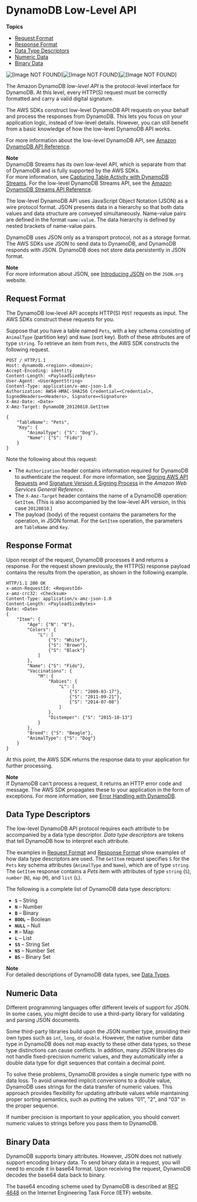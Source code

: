 # DynamoDB Low\-Level API<a name="Programming.LowLevelAPI"></a>

**Topics**
+ [Request Format](#Programming.LowLevelAPI.RequestFormat)
+ [Response Format](#Programming.LowLevelAPI.ResponseFormat)
+ [Data Type Descriptors](#Programming.LowLevelAPI.DataTypeDescriptors)
+ [Numeric Data](#Programming.LowLevelAPI.Numbers)
+ [Binary Data](#Programming.LowLevelAPI.Binary)

![\[Image NOT FOUND\]](http://docs.aws.amazon.com/amazondynamodb/latest/developerguide/images/SDKSupport.DDBLowLevelAPI.png)![\[Image NOT FOUND\]](http://docs.aws.amazon.com/amazondynamodb/latest/developerguide/)![\[Image NOT FOUND\]](http://docs.aws.amazon.com/amazondynamodb/latest/developerguide/)

The Amazon DynamoDB *low\-level API* is the protocol\-level interface for DynamoDB\. At this level, every HTTP\(S\) request must be correctly formatted and carry a valid digital signature\. 

The AWS SDKs construct low\-level DynamoDB API requests on your behalf and process the responses from DynamoDB\. This lets you focus on your application logic, instead of low\-level details\. However, you can still benefit from a basic knowledge of how the low\-level DynamoDB API works\.

For more information about the low\-level DynamoDB API, see [Amazon DynamoDB API Reference](https://docs.aws.amazon.com/amazondynamodb/latest/APIReference/)\.

**Note**  
DynamoDB Streams has its own low\-level API, which is separate from that of DynamoDB and is fully supported by the AWS SDKs\.  
For more information, see [Capturing Table Activity with DynamoDB Streams](Streams.md)\. For the low\-level DynamoDB Streams API, see the [Amazon DynamoDB Streams API Reference](https://docs.aws.amazon.com/amazondynamodb/latest/APIReference/API_Operations_Amazon_DynamoDB_Streams.html)\.

The low\-level DynamoDB API uses JavaScript Object Notation \(JSON\) as a wire protocol format\. JSON presents data in a hierarchy so that both data values and data structure are conveyed simultaneously\. Name\-value pairs are defined in the format `name:value`\. The data hierarchy is defined by nested brackets of name\-value pairs\.

DynamoDB uses JSON only as a transport protocol, not as a storage format\. The AWS SDKs use JSON to send data to DynamoDB, and DynamoDB responds with JSON\. DynamoDB does not store data persistently in JSON format\.

**Note**  
For more information about JSON, see [Introducing JSON](http://json.org) on the `JSON.org` website\.

## Request Format<a name="Programming.LowLevelAPI.RequestFormat"></a>

The DynamoDB low\-level API accepts HTTP\(S\) `POST` requests as input\. The AWS SDKs construct these requests for you\.

Suppose that you have a table named `Pets`, with a key schema consisting of `AnimalType` \(partition key\) and `Name` \(sort key\)\. Both of these attributes are of type `string`\. To retrieve an item from `Pets`, the AWS SDK constructs the following request\.

```
POST / HTTP/1.1
Host: dynamodb.<region>.<domain>;
Accept-Encoding: identity
Content-Length: <PayloadSizeBytes>
User-Agent: <UserAgentString>
Content-Type: application/x-amz-json-1.0
Authorization: AWS4-HMAC-SHA256 Credential=<Credential>, SignedHeaders=<Headers>, Signature=<Signature>
X-Amz-Date: <Date> 
X-Amz-Target: DynamoDB_20120810.GetItem

{
    "TableName": "Pets",
    "Key": {
        "AnimalType": {"S": "Dog"},
        "Name": {"S": "Fido"}
    }
}
```

Note the following about this request:
+ The `Authorization` header contains information required for DynamoDB to authenticate the request\. For more information, see [Signing AWS API Requests](https://docs.aws.amazon.com/general/latest/gr/signing_aws_api_requests.html) and [Signature Version 4 Signing Process](https://docs.aws.amazon.com/general/latest/gr/signature-version-4.html) in the *Amazon Web Services General Reference*\.
+ The `X-Amz-Target` header contains the name of a DynamoDB operation: `GetItem`\. \(This is also accompanied by the low\-level API version, in this case `20120810`\.\)
+ The payload \(body\) of the request contains the parameters for the operation, in JSON format\. For the `GetItem` operation, the parameters are `TableName` and `Key`\.

## Response Format<a name="Programming.LowLevelAPI.ResponseFormat"></a>

Upon receipt of the request, DynamoDB processes it and returns a response\. For the request shown previously, the HTTP\(S\) response payload contains the results from the operation, as shown in the following example\.

```
HTTP/1.1 200 OK
x-amzn-RequestId: <RequestId>
x-amz-crc32: <Checksum>
Content-Type: application/x-amz-json-1.0
Content-Length: <PayloadSizeBytes>
Date: <Date>
{
    "Item": {
        "Age": {"N": "8"},
        "Colors": {
            "L": [
                {"S": "White"},
                {"S": "Brown"},
                {"S": "Black"}
            ]
        },
        "Name": {"S": "Fido"},
        "Vaccinations": {
            "M": {
                "Rabies": {
                    "L": [
                        {"S": "2009-03-17"},
                        {"S": "2011-09-21"},
                        {"S": "2014-07-08"}
                    ]
                },
                "Distemper": {"S": "2015-10-13"}
            }
        },
        "Breed": {"S": "Beagle"},
        "AnimalType": {"S": "Dog"}
    }
}
```

At this point, the AWS SDK returns the response data to your application for further processing\.

**Note**  
If DynamoDB can't process a request, it returns an HTTP error code and message\. The AWS SDK propagates these to your application in the form of exceptions\. For more information, see [Error Handling with DynamoDB](Programming.Errors.md)\.

## Data Type Descriptors<a name="Programming.LowLevelAPI.DataTypeDescriptors"></a>

The low\-level DynamoDB API protocol requires each attribute to be accompanied by a data type descriptor\. *Data type descriptors* are tokens that tell DynamoDB how to interpret each attribute\.

The examples in [Request Format](#Programming.LowLevelAPI.RequestFormat) and [Response Format](#Programming.LowLevelAPI.ResponseFormat) show examples of how data type descriptors are used\. The `GetItem` request specifies `S` for the `Pets` key schema attributes \(`AnimalType` and `Name`\), which are of type `string`\. The `GetItem` response contains a *Pets* item with attributes of type `string` \(`S`\), `number` \(`N`\), `map` \(`M`\), and `list` \(`L`\)\.

The following is a complete list of DynamoDB data type descriptors:
+ **`S`** – String
+ **`N`** – Number
+ **`B`** – Binary
+ **`BOOL`** – Boolean
+ **`NULL`** – Null
+ **`M`** – Map
+ **`L`** – List
+ **`SS`** – String Set
+ **`NS`** – Number Set
+ **`BS`** – Binary Set

**Note**  
 For detailed descriptions of DynamoDB data types, see [Data Types](HowItWorks.NamingRulesDataTypes.md#HowItWorks.DataTypes)\.

## Numeric Data<a name="Programming.LowLevelAPI.Numbers"></a>

Different programming languages offer different levels of support for JSON\. In some cases, you might decide to use a third\-party library for validating and parsing JSON documents\.

Some third\-party libraries build upon the JSON number type, providing their own types such as `int`, `long`, or `double`\. However, the native number data type in DynamoDB does not map exactly to these other data types, so these type distinctions can cause conflicts\. In addition, many JSON libraries do not handle fixed\-precision numeric values, and they automatically infer a double data type for digit sequences that contain a decimal point\.

To solve these problems, DynamoDB provides a single numeric type with no data loss\. To avoid unwanted implicit conversions to a double value, DynamoDB uses strings for the data transfer of numeric values\. This approach provides flexibility for updating attribute values while maintaining proper sorting semantics, such as putting the values "01", "2", and "03" in the proper sequence\.

If number precision is important to your application, you should convert numeric values to strings before you pass them to DynamoDB\.

## Binary Data<a name="Programming.LowLevelAPI.Binary"></a>

DynamoDB supports binary attributes\. However, JSON does not natively support encoding binary data\. To send binary data in a request, you will need to encode it in base64 format\. Upon receiving the request, DynamoDB decodes the base64 data back to binary\. 

The base64 encoding scheme used by DynamoDB is described at [RFC 4648](http://tools.ietf.org/html/rfc4648) on the Internet Engineering Task Force \(IETF\) website\.
